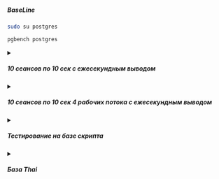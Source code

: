 ##### BaseLine
```bash
sudo su postgres
```
```bash
pgbench postgres
```

<details><summary><h5>10 сеансов по 10 сек с ежесекундным выводом</h5></summary>

```bash
pgbench -P 1 -c 10 -T 10 postgres
```
</details>

<details><summary><h5>10 сеансов по 10 сек 4 рабочих потока с ежесекундным выводом</h5></summary>

```bash
pgbench -P 1 -c 10 -j 4 -T 10 postgres
```

</details>

<details><summary><h5>Тестирование на базе скрипта</h5></summary>

Создаем базу и генерим данные
```sql
psql
CREATE DATABASE bm;
\c bm
CREATE TABLE t AS 
SELECT i AS id, random()*100 AS val
FROM generate_series(1, 10000000) i;
```
Пишем скрипт для тестирования
```sql
cat > ~/workload.sql << EOL
\set r random(1, 5000000)
SELECT id, val 
FROM t
WHERE id = :r;
EOL
```
Пускаем
```bash
pgbench -c 8 -j 4 -T 10 -f ~/workload.sql -U postgres bm
```
```bash
transaction type: /var/lib/postgresql/workload.sql
scaling factor: 1
query mode: simple
number of clients: 8
number of threads: 4
maximum number of tries: 1
duration: 10 s
number of transactions actually processed: 8
number of failed transactions: 0 (0.000%)
latency average = 18473.339 ms
initial connection time = 77.978 ms
tps = 0.433057 (without initial connection time)
```
Печально. Строим соотв индекс на таюличке
```sql
create index ix_t on t (id) include (val);

```
Проверяем
```bash
transaction type: /var/lib/postgresql/workload.sql
scaling factor: 1
query mode: simple
number of clients: 8
number of threads: 4
maximum number of tries: 1
duration: 10 s
number of transactions actually processed: 5452
number of failed transactions: 0 (0.000%)
latency average = 14.596 ms
initial connection time = 87.103 ms
```
Совсем другое дело

</details>

<details><summary><h5>База Thai</h5></summary>

### Примеры нагрузочных скриптов (workload.sql, workload2.sql)

```sql
cat > ~/workload.sql << EOL
\set r random(1, 5000000)
SELECT id, fkRide, fio, contact, fkSeat FROM book.tickets
WHERE id = :r;
EOL
```
```sql
cat > ~/workload2.sql << EOL
INSERT INTO book.tickets (fkRide, fio, contact, fkSeat)
VALUES (
  ceil(random() * 100),
  (array(SELECT fam FROM book.fam))[ceil(random() * 110)]::text || ' ' ||
  (array(SELECT nam FROM book.nam))[ceil(random() * 110)]::text,
  ('{"phone":"+7' || (1000000000::bigint + floor(random() * 9000000000)::bigint)::text || '"}')::jsonb,
  ceil(random()*100)
);
EOL
```

### Профиль чтения для базы
  
```sql
pgbench -c 8 -j 4 -T 10 -f ~/workload.sql -U postgres -p 5432 -h 127.0.0.1 thai
```

### Профиль записи для базы thai
  
```sql
pgbench -c 8 -j 4 -T 10 -f ~/workload2.sql -U postgres -p 5432 -h 127.0.0.1 thai
```

</details>







  


